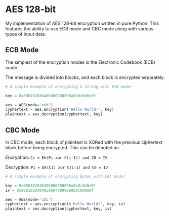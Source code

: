 # AES 128-bit
My implementation of AES 128-bit encryption written in pure Python! This features the ability to use ECB mode and CBC mode along with various types of input data.


## ECB Mode
The simplest of the encryption modes is the Electronic Codebook (ECB) mode. 

The message is divided into blocks, and each block is encrypted separately.
```Python
# A simple example of encrypting a string with ECB mode!

key = 0x000102030405060708090a0b0c0d0e0f

aes = AES(mode='ecb')
cyphertext = aes.encryption('Hello World!', key)
plaintext = aes.decryption(cyphertext, key) 
```

## CBC Mode
In CBC mode, each block of plaintext is XORed with the previous ciphertext block before being encrypted. This can be denoted as:

Encryption: `Ci = Ek(Pi xor C(i-1)) and C0 = IV`

Decryption: `Pi = Dk(Ci) xor C(i-1) and C0 = IV`

```Python
# A simple example of encrypting bytes with CBC mode!

key = 0x000102030405060708090a0b0c0d0e0f
iv = 0x000102030405060708090a0b0c0d0e0f

aes = AES(mode='cbc')
cyphertext = aes.encryption(b'Hello World!', key, iv)
plaintext = aes.decryption(cyphertext, key, iv)
```
